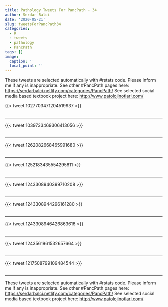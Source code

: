 ```yaml
---
title: Pathology Tweets For PancPath - 34
author: Serdar Balci
date: '2020-05-21'
slug: tweetsForPancPath34
categories:
  - R
  - tweets
  - pathology
  - PancPath
tags: []
image:
  caption: ''
  focal_point: ''
---
```



These tweets are selected automatically with #rstats code. Please inform me if any is inappropriate.
See other #PancPath pages here: https://serdarbalci.netlify.com/categories/PancPath/ 
See selected social media based textbook project here: http://www.patolojinotlari.com/

{{< tweet 1027703471204519937 >}}
<br>
<br>
<hr>
{{< tweet 1039733469306413056 >}}
<br>
<br>
<hr>
{{< tweet 1262082668465991680 >}}
<br>
<br>
<hr>
{{< tweet 1252183435554295811 >}}
<br>
<br>
<hr>
{{< tweet 1243308940399710208 >}}
<br>
<br>
<hr>
{{< tweet 1243308944296161280 >}}
<br>
<br>
<hr>
{{< tweet 1243308946426863616 >}}
<br>
<br>
<hr>
{{< tweet 1243561961532657664 >}}
<br>
<br>
<hr>
{{< tweet 1217508799109484544 >}}
<br>
<br>
<hr>


These tweets are selected automatically with #rstats code. Please inform me if any is inappropriate.
See other #PancPath pages here: https://serdarbalci.netlify.com/categories/PancPath/ 
See selected social media based textbook project here: http://www.patolojinotlari.com/

